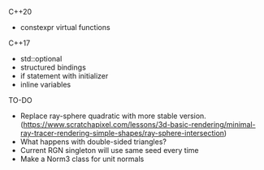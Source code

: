 

C++20
- constexpr virtual functions

C++17
- std::optional
- structured bindings
- if statement with initializer
- inline variables


TO-DO
- Replace ray-sphere quadratic with more stable version. (https://www.scratchapixel.com/lessons/3d-basic-rendering/minimal-ray-tracer-rendering-simple-shapes/ray-sphere-intersection)
- What happens with double-sided triangles?
- Current RGN singleton will use same seed every time
- Make a Norm3 class for unit normals
